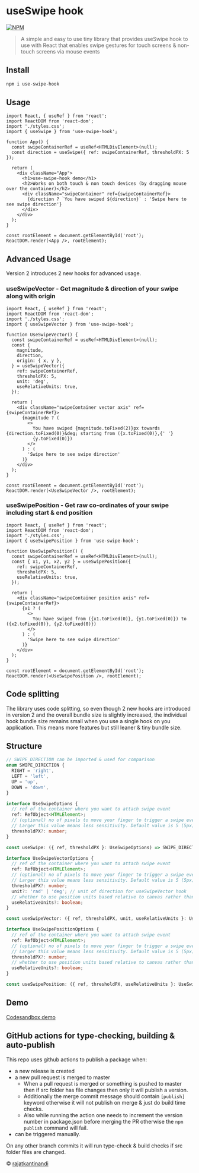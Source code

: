 # useSwipe hook

[![NPM](https://img.shields.io/npm/v/use-swipe-hook.svg)](https://www.npmjs.com/package/use-swipe-hook)

> A simple and easy to use tiny library that provides useSwipe hook to use with React that enables swipe gestures for touch screens & non-touch screens via mouse events

## Install

```bash
npm i use-swipe-hook
```

## Usage

```tsx
import React, { useRef } from 'react';
import ReactDOM from 'react-dom';
import './styles.css';
import { useSwipe } from 'use-swipe-hook';

function App() {
  const swipeContainerRef = useRef<HTMLDivElement>(null);
  const direction = useSwipe({ ref: swipeContainerRef, thresholdPX: 5 });

  return (
    <div className="App">
      <h1>use-swipe-hook demo</h1>
      <h2>Works on both touch & non touch devices (by dragging mouse over the container)</h2>
      <div className="swipeContainer" ref={swipeContainerRef}>
        {direction ? `You have swiped ${direction}` : 'Swipe here to see swipe direction'}
      </div>
    </div>
  );
}

const rootElement = document.getElementById('root');
ReactDOM.render(<App />, rootElement);
```

## Advanced Usage

Version 2 introduces 2 new hooks for advanced usage.

### useSwipeVector - Get magnitude & direction of your swipe along with origin

```tsx
import React, { useRef } from 'react';
import ReactDOM from 'react-dom';
import './styles.css';
import { useSwipeVector } from 'use-swipe-hook';

function UseSwipeVector() {
  const swipeContainerRef = useRef<HTMLDivElement>(null);
  const {
    magnitude,
    direction,
    origin: { x, y },
  } = useSwipeVector({
    ref: swipeContainerRef,
    thresholdPX: 5,
    unit: 'deg',
    useRelativeUnits: true,
  });

  return (
    <div className="swipeContainer vector axis" ref={swipeContainerRef}>
      {magnitude ? (
        <>
          You have swiped {magnitude.toFixed(2)}px towards {direction.toFixed(0)}&deg; starting from ({x.toFixed(0)},{' '}
          {y.toFixed(0)})
        </>
      ) : (
        'Swipe here to see swipe direction'
      )}
    </div>
  );
}

const rootElement = document.getElementById('root');
ReactDOM.render(<UseSwipeVector />, rootElement);
```

### useSwipePosition - Get raw co-ordinates of your swipe including start & end position

```tsx
import React, { useRef } from 'react';
import ReactDOM from 'react-dom';
import './styles.css';
import { useSwipePosition } from 'use-swipe-hook';

function UseSwipePosition() {
  const swipeContainerRef = useRef<HTMLDivElement>(null);
  const { x1, y1, x2, y2 } = useSwipePosition({
    ref: swipeContainerRef,
    thresholdPX: 5,
    useRelativeUnits: true,
  });

  return (
    <div className="swipeContainer position axis" ref={swipeContainerRef}>
      {x1 ? (
        <>
          You have swiped from ({x1.toFixed(0)}, {y1.toFixed(0)}) to ({x2.toFixed(0)}, {y2.toFixed(0)})
        </>
      ) : (
        'Swipe here to see swipe direction'
      )}
    </div>
  );
}

const rootElement = document.getElementById('root');
ReactDOM.render(<UseSwipePosition />, rootElement);
```

## Code splitting

The library uses code splitting, so even though 2 new hooks are introduced in version 2 and the overall bundle size is slightly increased, the individual hook bundle size remains small when you use a single hook on you application.
This means more features but still leaner & tiny bundle size.

## Structure

```ts
// SWIPE_DIRECTION can be imported & used for comparison
enum SWIPE_DIRECTION {
  RIGHT = 'right',
  LEFT = 'left',
  UP = 'up',
  DOWN = 'down',
}

interface UseSwipeOptions {
  // ref of the container where you want to attach swipe event
  ref: RefObject<HTMLElement>;
  // (optional) no of pixels to move your finger to trigger a swipe event.
  // Larger this value means less sensitivity. Default value is 5 (5px)
  thresholdPX?: number;
}

const useSwipe: ({ ref, thresholdPX }: UseSwipeOptions) => SWIPE_DIRECTION | null;

interface UseSwipeVectorOptions {
  // ref of the container where you want to attach swipe event
  ref: RefObject<HTMLElement>;
  // (optional) no of pixels to move your finger to trigger a swipe event.
  // Larger this value means less sensitivity. Default value is 5 (5px)
  thresholdPX?: number;
  unit?: 'rad' | 'deg'; // unit of direction for useSwipeVector hook
  // whether to use position units based relative to canvas rather than with respect to window
  useRelativeUnits?: boolean;
}

const useSwipeVector: ({ ref, thresholdPX, unit, useRelativeUnits }: UseSwipeVectorOptions) => SWIPE_DIRECTION | null;

interface UseSwipePositionOptions {
  // ref of the container where you want to attach swipe event
  ref: RefObject<HTMLElement>;
  // (optional) no of pixels to move your finger to trigger a swipe event.
  // Larger this value means less sensitivity. Default value is 5 (5px)
  thresholdPX?: number;
  // whether to use position units based relative to canvas rather than with respect to window
  useRelativeUnits?: boolean;
}

const useSwipePosition: ({ ref, thresholdPX, useRelativeUnits }: UseSwipePositionOptions) => SWIPE_DIRECTION | null;
```

## Demo

[Codesandbox demo](https://codesandbox.io/s/use-swipe-hook-demo-271g4?file=/src/App.tsx&fontsize=14&theme=dark)

## GitHub actions for type-checking, building & auto-publish

This repo uses github actions to publish a package when:

- a new release is created
- a new pull request is merged to master
  - When a pull request is merged or something is pushed to master then if src folder has file changes then only it will publish a version.
  - Additionally the merge commit message should contain `[publish]` keyword otherwise it will not publish on merge & just do build time checks.
  - Also while running the action one needs to increment the version number in package.json before merging the PR otherwise the `npm publish` command will fail.
- can be triggered manually.

On any other branch commits it will run type-check & build checks if src folder files are changed.

© [rajatkantinandi](https://github.com/rajatkantinandi)
